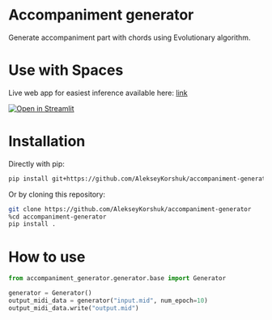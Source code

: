 # Accompaniment generator

Generate accompaniment part with chords using Evolutionary algorithm.

# Use with Spaces

Live web app for easiest inference available
here: [link](https://huggingface.co/spaces/AlekseyKorshuk/accompaniment-generator)

[![Open in Streamlit](https://static.streamlit.io/badges/streamlit_badge_black_white.svg)](https://huggingface.co/spaces/AlekseyKorshuk/accompaniment-generator)

# Installation

Directly with pip:

```bash
pip install git+https://github.com/AlekseyKorshuk/accompaniment-generator
```

Or by cloning this repository:

```bash
git clone https://github.com/AlekseyKorshuk/accompaniment-generator
%cd accompaniment-generator
pip install .
```

# How to use

```python
from accompaniment_generator.generator.base import Generator

generator = Generator()
output_midi_data = generator("input.mid", num_epoch=10)
output_midi_data.write("output.mid")
```